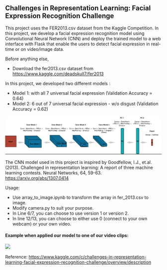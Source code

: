 ## Challenges in Representation Learning: Facial Expression Recognition Challenge

This project uses the FER2013.csv dataset from the Kaggle Competition. In this project, we develop a facial expression recognition model using Convolutional Neural Network (CNN) and deploy the trained model to a web interface with Flask that enable the users to detect facial expression in real-time or on video/image data.


Before anything else, 
- Download the fer2013.csv dataset from https://www.kaggle.com/deadskull7/fer2013 


In this project, we developed two different models : 
- Model 1: with all 7 universal facial expression (Validation Accuracy = 0.64)
- Model 2: 6 out of 7 universal facial expression - w/o disgust (Validation Accuracy = 0.62)

![](cnn.png)

The CNN model used in this project is inspired by Goodfellow, I.J., et.al. (2013). Challenged in representation learning: A report of three machine learning contests. Neural Networks, 64, 59-63. https://arxiv.org/abs/1307.0414

Usage:
- Use array_to_image.ipynb to transform the array in fer_2013.csv to image.
- Modify camera.py to suit your purpose.
- In Line 6/7, you can choose to use version 1 or version 2.
- In line 12/13, you can choose to either use 0 (connect to your own webcam) or your own video.


#### Example when applied our model to one of our video clips:
![](fer_sample.gif)


Reference: https://www.kaggle.com/c/challenges-in-representation-learning-facial-expression-recognition-challenge/overview/description

